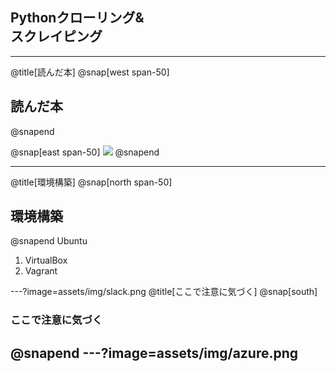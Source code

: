 ## Pythonクローリング&<br>スクレイピング

---
@title[読んだ本]
@snap[west span-50]
## 読んだ本
@snapend

@snap[east span-50]
![](https://images-na.ssl-images-amazon.com/images/I/61%2BeYUm8CNL.jpg)
@snapend

---
@title[環境構築]
@snap[north span-50]
## 環境構築
@snapend
Ubuntu
1. VirtualBox
1. Vagrant

---?image=assets/img/slack.png
@title[ここで注意に気づく]
@snap[south]
### ここで注意に気づく
@snapend
---?image=assets/img/azure.png
---
